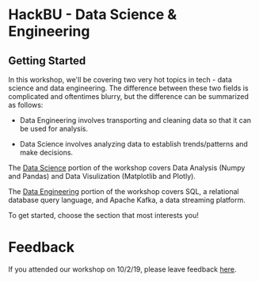 # HackBU - Data Science & Engineering

## Getting Started

In this workshop, we'll be covering two very hot topics in tech - data science and data engineering. The difference between these two fields is complicated and oftentimes blurry, but the difference can be summarized as follows:

* Data Engineering involves transporting and cleaning data so that it can be used for analysis.

* Data Science involves analyzing data to establish trends/patterns and make decisions.

The [Data Science](DataScience/) portion of the workshop covers Data Analysis (Numpy and Pandas) and Data Visulization (Matplotlib and Plotly).

The [Data Engineering](DataEngineering/) portion of the workshop covers SQL, a relational database query language, and Apache Kafka, a data streaming platform.

To get started, choose the section that most interests you!

# Feedback

If you attended our workshop on 10/2/19, please leave feedback [here](https://forms.gle/WyVb2LZHJooUhAo39).
